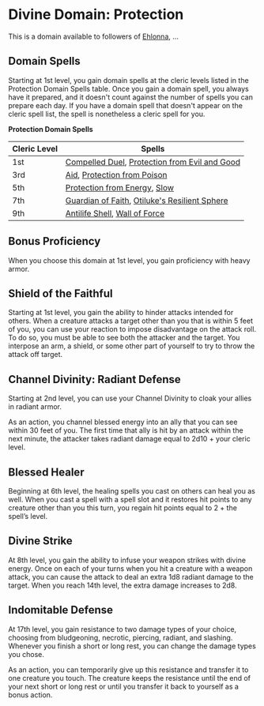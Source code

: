 # Divine Domain: Protection
This is a domain available to followers of [Ehlonna](../../Religions/Pantheon/Ehlonna.md), ...

## Domain Spells
Starting at 1st level, you gain domain spells at the cleric levels listed in the Protection Domain Spells table. Once you gain a domain spell, you always have it prepared, and it doesn't count against the number of spells you can prepare each day. If you have a domain spell that doesn't appear on the cleric spell list, the spell is nonetheless a cleric spell for you.

**Protection Domain Spells**

Cleric Level |	Spells
------------ | -----
1st	|[Compelled Duel](../../Magic/Spells/compelled-duel.md), [Protection from Evil and Good](../../Magic/Spells/protection-from-evil-and-good.md)
3rd	|[Aid](../../Magic/Spells/aid.md), [Protection from Poison](../../Magic/Spells/protection-from-poison.md)
5th	|[Protection from Energy](../../Magic/Spells/protection-from-energy.md), [Slow](../../Magic/Spells/slow.md)
7th	|[Guardian of Faith](../../Magic/Spells/guardian-of-faith.md), [Otiluke's Resilient Sphere](../../Magic/Spells/otilukes-resilient-sphere.md)
9th	|[Antilife Shell](../../Magic/Spells/antilife-shell.md), [Wall of Force](../../Magic/Spells/wall-of-force.md)

## Bonus Proficiency
When you choose this domain at 1st level, you gain proficiency with heavy armor.

## Shield of the Faithful
Starting at 1st level, you gain the ability to hinder attacks intended for others. When a creature attacks a target other than you that is within 5 feet of you, you can use your reaction to impose disadvantage on the attack roll. To do so, you must be able to see both the attacker and the target. You interpose an arm, a shield, or some other part of yourself to try to throw the attack off target.

## Channel Divinity: Radiant Defense
Starting at 2nd level, you can use your Channel Divinity to cloak your allies in radiant armor.

As an action, you channel blessed energy into an ally that you can see within 30 feet of you. The first time that ally is hit by an attack within the next minute, the attacker takes radiant damage equal to 2d10 + your cleric level.

## Blessed Healer
Beginning at 6th level, the healing spells you cast on others can heal you as well. When you cast a spell with a spell slot and it restores hit points to any creature other than you this turn, you regain hit points equal to 2 + the spell’s level.

## Divine Strike
At 8th level, you gain the ability to infuse your weapon strikes with divine energy. Once on each of your turns when you hit a creature with a weapon attack, you can cause the attack to deal an extra 1d8 radiant damage to the target. When you reach 14th level, the extra damage increases to 2d8.

## Indomitable Defense
At 17th level, you gain resistance to two damage types of your choice, choosing from bludgeoning, necrotic, piercing, radiant, and slashing. Whenever you finish a short or long rest, you can change the damage types you chose.

As an action, you can temporarily give up this resistance and transfer it to one creature you touch. The creature keeps the resistance until the end of your next short or long rest or until you transfer it back to yourself as a bonus action.

